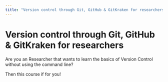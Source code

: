 ```yaml
---
title: "Version control through Git, GitHub & GitKraken for researchers"
---
```


# Version control through Git, GitHub & GitKraken for researchers

Are you an Researcher that wants to learn the basics of Version Control without using the command line? 

Then this course if for you!


